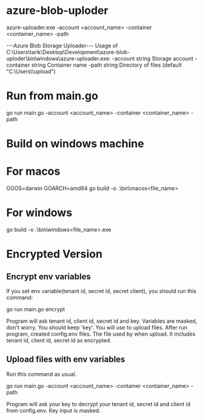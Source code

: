 # azure-blob-uploder

azure-uploader.exe -account <account_name> -container <container_name> -path <directory>

---Azure Blob Storage Uploader---
Usage of C:\Users\tarik\Desktop\Development\azure-blob-uploder\bin\windows\azure-uploader.exe:
-account string
Storage account
-container string
Container name
-path string
Directory of files (default "C:\\Users\\<user>\\upload")

# Run from main.go

go run main.go -account <account_name> -container <container_name> -path <directory>

# Build on windows machine

# For macos

GOOS=darwin GOARCH=amd64 go build -o .\bin\macos\<file_name>

# For windows

go build -o .\bin\windows\<file_name>.exe

# Encrypted Version

## Encrypt env variables

If you set env variable(tenant id, secret id, secret client), you should run this command:

go run main.go encrypt

Program will ask tenant id, client id, secret id and key. Variables are masked, don't worry. You should keep 'key'. You will use to upload files.
After run program, created config.env files. The file used by when upload. It includes tenant id, client id, secret id as encrypted.

## Upload files with env variables

Run this command as usual.

go run main.go -account <account_name> -container <container_name> -path <directory>

Program will ask your key to decrypt your tenant id, secret id and client id from config.env. Key input is masked.
